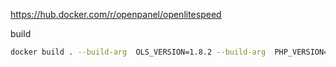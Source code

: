 https://hub.docker.com/r/openpanel/openlitespeed


build
```bash
docker build . --build-arg  OLS_VERSION=1.8.2 --build-arg  PHP_VERSION=lsphp83 -t openpanel/litespeed-mysql
```
